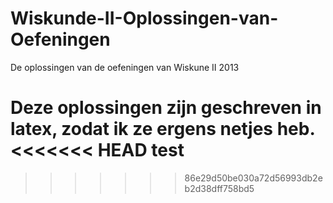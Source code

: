 Wiskunde-II-Oplossingen-van-Oefeningen
======================================

De oplossingen van de oefeningen van Wiskune II 2013

Deze oplossingen zijn geschreven in latex, zodat ik ze ergens netjes heb.
<<<<<<< HEAD
test
=======
>>>>>>> 86e29d50be030a72d56993db2eb2d38dff758bd5
